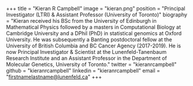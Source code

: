 +++
title = "Kieran R Campbell"
image = "kieran.png"
position = "Principal Investigator (LTRI) & Assistant Professor (University of Toronto)"
biography = "Kieran received his BSc from the University of Edinburgh in Mathematical Physics followed by a masters in Computational Biology at Cambridge University and a DPhil (PhD) in statistical genomics at Oxford University. He was subsequently a Banting postdoctoral fellow at the University of British Columbia and BC Cancer Agency (2017-2019). He is now Principal Investigator & Scientist at the Lunenfeld-Tanenbaum Research Institute and an Assistant Professor in the Department of Molecular Genetics, University of Toronto."
twitter = "kieranrcampbell"
github = "kieranrcampbell"
linkedin = "kieranrcampbell"
email = "firstnamelastname@lunenfeld.ca"
+++
